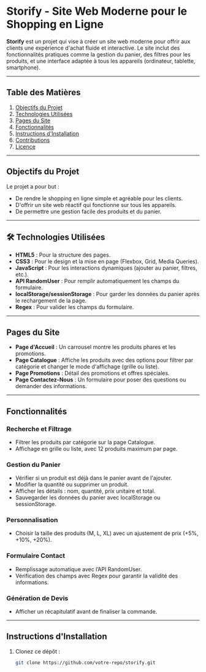 #  Storify - Site Web Moderne pour le Shopping en Ligne

**Storify** est un projet qui vise à créer un site web moderne pour offrir aux clients une expérience d'achat fluide et interactive. Le site inclut des fonctionnalités pratiques comme la gestion du panier, des filtres pour les produits, et une interface adaptée à tous les appareils (ordinateur, tablette, smartphone).

---

##  Table des Matières

1. [Objectifs du Projet](#objectifs-du-projet)  
2. [Technologies Utilisées](#technologies-utilisées)  
3. [Pages du Site](#pages-du-site)  
4. [Fonctionnalités](#fonctionnalités)  
5. [Instructions d'Installation](#instructions-dinstallation)  
6. [Contributions](#contributions)  
7. [Licence](#licence)  

---

##  Objectifs du Projet

Le projet a pour but :  
- De rendre le shopping en ligne simple et agréable pour les clients.  
- D'offrir un site web réactif qui fonctionne sur tous les appareils.  
- De permettre une gestion facile des produits et du panier.  

---

## 🛠 Technologies Utilisées

- **HTML5** : Pour la structure des pages.  
- **CSS3** : Pour le design et la mise en page (Flexbox, Grid, Media Queries).  
- **JavaScript** : Pour les interactions dynamiques (ajouter au panier, filtres, etc.).  
- **API RandomUser** : Pour remplir automatiquement les champs du formulaire.  
- **localStorage/sessionStorage** : Pour garder les données du panier après le rechargement de la page.  
- **Regex** : Pour valider les champs du formulaire.  

---

##  Pages du Site

- **Page d'Accueil** : Un carrousel montre les produits phares et les promotions.  
- **Page Catalogue** : Affiche les produits avec des options pour filtrer par catégorie et changer le mode d'affichage (grille ou liste).  
- **Page Promotions** : Détail des promotions et offres spéciales.  
- **Page Contactez-Nous** : Un formulaire pour poser des questions ou demander des informations.  

---

##  Fonctionnalités

###  Recherche et Filtrage
- Filtrer les produits par catégorie sur la page Catalogue.  
- Affichage en grille ou liste, avec 12 produits maximum par page.  

###  Gestion du Panier
- Vérifier si un produit est déjà dans le panier avant de l'ajouter.  
- Modifier la quantité ou supprimer un produit.  
- Afficher les détails : nom, quantité, prix unitaire et total.  
- Sauvegarder les données du panier avec localStorage ou sessionStorage.  

###  Personnalisation
- Choisir la taille des produits (M, L, XL) avec un ajustement de prix (+5%, +10%, +20%).  

###  Formulaire Contact
- Remplissage automatique avec l’API RandomUser.  
- Vérification des champs avec Regex pour garantir la validité des informations.  

###  Génération de Devis
- Afficher un récapitulatif avant de finaliser la commande.  

---

##  Instructions d'Installation

1. Clonez ce dépôt :  
   ```bash
   git clone https://github.com/votre-repo/storify.git
